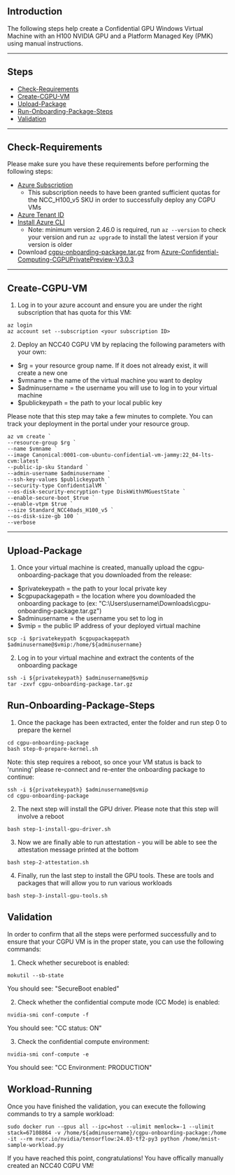 ## Introduction

The following steps help create a Confidential GPU Windows Virtual Machine with an H100 NVIDIA GPU and a Platform Managed Key (PMK) using manual instructions.

-----------------------------------------------

## Steps

- [Check-Requirements](#Check-Requirements)
- [Create-CGPU-VM](#Create-CGPU-VM)
- [Upload-Package](#Upload-Package)
- [Run-Onboarding-Package-Steps](#Run-Onboarding-Package-Steps)
- [Validation](#Validation)

-------------------------------------------

## Check-Requirements

Please make sure you have these requirements before performing the following steps: 
- [Azure Subscription](https://docs.microsoft.com/en-us/azure/cost-management-billing/manage/create-subscription)
  - This subscription needs to have been granted sufficient quotas for the NCC_H100_v5 SKU in order to successfully deploy any CGPU VMs
- [Azure Tenant ID](https://learn.microsoft.com/en-us/azure/active-directory/fundamentals/active-directory-how-to-find-tenant#find-tenant-id-with-powershell)
- [Install Azure CLI](https://docs.microsoft.com/en-us/cli/azure/install-azure-cli)
  - Note: minimum version 2.46.0 is required, run `az --version` to check your version and run `az upgrade` to install the latest version if your version is older
- Download [cgpu-onboarding-package.tar.gz](https://github.com/Azure-Confidential-Computing/PrivatePreview/releases/download/V3.0.3/cgpu-onboarding-package.tar.gz) from [Azure-Confidential-Computing-CGPUPrivatePreview-V3.0.3](https://github.com/Azure-Confidential-Computing/PrivatePreview/releases/latest)

-------------------------------------------

## Create-CGPU-VM

1. Log in to your azure account and ensure you are under the right subscription that has quota for this VM:
```
az login
az account set --subscription <your subscription ID>
```

2. Deploy an NCC40 CGPU VM by replacing the following parameters with your own:
- $rg = your resource group name. If it does not already exist, it will create a new one
- $vmname = the name of the virtual machine you want to deploy
- $adminusername = the username you will use to log in to your virtual machine
- $publickeypath = the path to your local public key 

Please note that this step may take a few minutes to complete. You can track your deployment in the portal under your resource group.
```
az vm create `
--resource-group $rg `
--name $vmname `
--image Canonical:0001-com-ubuntu-confidential-vm-jammy:22_04-lts-cvm:latest `
--public-ip-sku Standard `
--admin-username $adminusername `
--ssh-key-values $publickeypath `
--security-type ConfidentialVM `
--os-disk-security-encryption-type DiskWithVMGuestState `
--enable-secure-boot $true `
--enable-vtpm $true `
--size Standard_NCC40ads_H100_v5 `
--os-disk-size-gb 100 `
--verbose
```

----------------------------------------------------

## Upload-Package

1. Once your virtual machine is created, manually upload the cgpu-onboarding-package that you downloaded from the release:
- $privatekeypath = the path to your local private key 
- $cgpupackagepath = the location where you downloaded the onboarding package to (ex: "C:\Users\username\Downloads\cgpu-onboarding-package.tar.gz")
- $adminusername = the username you set to log in
- $vmip = the public IP address of your deployed virtual machine

```
scp -i $privatekeypath $cgpupackagepath $adminusername@$vmip:/home/${adminusername}

```

2. Log in to your virtual machine and extract the contents of the onboarding package

```
ssh -i ${privatekeypath} $adminusername@$vmip
tar -zxvf cgpu-onboarding-package.tar.gz
```

## Run-Onboarding-Package-Steps
1. Once the package has been extracted, enter the folder and run step 0 to prepare the kernel
```
cd cgpu-onboarding-package
bash step-0-prepare-kernel.sh
```
Note: this step requires a reboot, so once your VM status is back to 'running' please re-connect and re-enter the onboarding package to continue:
```
ssh -i ${privatekeypath} $adminusername@$vmip
cd cgpu-onboarding-package
```

2. The next step will install the GPU driver. Please note that this step will involve a reboot
```
bash step-1-install-gpu-driver.sh
```

3. Now we are finally able to run attestation - you will be able to see the attestation message printed at the bottom
```
bash step-2-attestation.sh
```

4. Finally, run the last step to install the GPU tools. These are tools and packages that will allow you to run various workloads
```
bash step-3-install-gpu-tools.sh
```

## Validation
In order to confirm that all the steps were performed successfully and to ensure that your CGPU VM is in the proper state, you can use the following commands:

1. Check whether secureboot is enabled:
```
mokutil --sb-state
```
You should see: "SecureBoot enabled"

2. Check whether the confidential compute mode (CC Mode) is enabled:
``` 
nvidia-smi conf-compute -f
```
You should see: "CC status: ON"

3. Check the confidential compute environment:
```
nvidia-smi conf-compute -e
```
You should see: "CC Environment: PRODUCTION"

## Workload-Running
Once you have finished the validation, you can execute the following commands to try a sample workload:

```
sudo docker run --gpus all --ipc=host --ulimit memlock=-1 --ulimit stack=67108864 -v /home/${adminusername}/cgpu-onboarding-package:/home -it --rm nvcr.io/nvidia/tensorflow:24.03-tf2-py3 python /home/mnist-sample-workload.py
```

If you have reached this point, congratulations! You have offically manually created an NCC40 CGPU VM!
